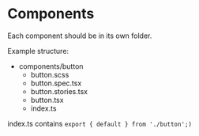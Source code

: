 # Components
Each component should be in its own folder.

Example structure:
- components/button
    - button.scss
    - button.spec.tsx
    - button.stories.tsx
    - button.tsx
    - index.ts

index.ts contains `export { default } from './button';)`
